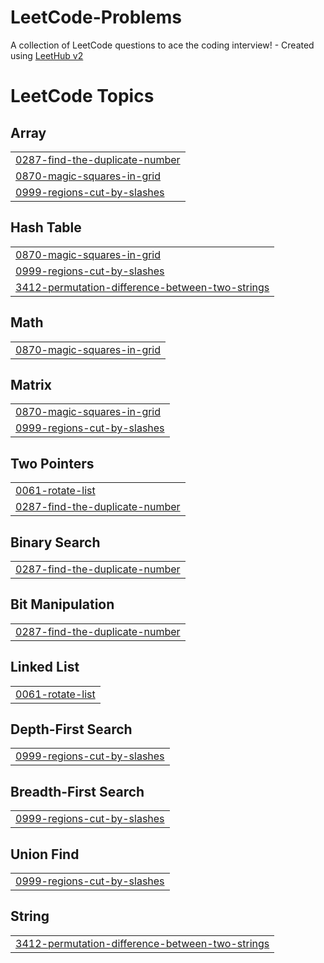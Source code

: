 # LeetCode-Problems
A collection of LeetCode questions to ace the coding interview! - Created using [LeetHub v2](https://github.com/arunbhardwaj/LeetHub-2.0)

<!---LeetCode Topics Start-->
# LeetCode Topics
## Array
|  |
| ------- |
| [0287-find-the-duplicate-number](https://github.com/Nithish9652/LeetCode-Problems/tree/master/0287-find-the-duplicate-number) |
| [0870-magic-squares-in-grid](https://github.com/Nithish9652/LeetCode-Problems/tree/master/0870-magic-squares-in-grid) |
| [0999-regions-cut-by-slashes](https://github.com/Nithish9652/LeetCode-Problems/tree/master/0999-regions-cut-by-slashes) |
## Hash Table
|  |
| ------- |
| [0870-magic-squares-in-grid](https://github.com/Nithish9652/LeetCode-Problems/tree/master/0870-magic-squares-in-grid) |
| [0999-regions-cut-by-slashes](https://github.com/Nithish9652/LeetCode-Problems/tree/master/0999-regions-cut-by-slashes) |
| [3412-permutation-difference-between-two-strings](https://github.com/Nithish9652/LeetCode-Problems/tree/master/3412-permutation-difference-between-two-strings) |
## Math
|  |
| ------- |
| [0870-magic-squares-in-grid](https://github.com/Nithish9652/LeetCode-Problems/tree/master/0870-magic-squares-in-grid) |
## Matrix
|  |
| ------- |
| [0870-magic-squares-in-grid](https://github.com/Nithish9652/LeetCode-Problems/tree/master/0870-magic-squares-in-grid) |
| [0999-regions-cut-by-slashes](https://github.com/Nithish9652/LeetCode-Problems/tree/master/0999-regions-cut-by-slashes) |
## Two Pointers
|  |
| ------- |
| [0061-rotate-list](https://github.com/Nithish9652/LeetCode-Problems/tree/master/0061-rotate-list) |
| [0287-find-the-duplicate-number](https://github.com/Nithish9652/LeetCode-Problems/tree/master/0287-find-the-duplicate-number) |
## Binary Search
|  |
| ------- |
| [0287-find-the-duplicate-number](https://github.com/Nithish9652/LeetCode-Problems/tree/master/0287-find-the-duplicate-number) |
## Bit Manipulation
|  |
| ------- |
| [0287-find-the-duplicate-number](https://github.com/Nithish9652/LeetCode-Problems/tree/master/0287-find-the-duplicate-number) |
## Linked List
|  |
| ------- |
| [0061-rotate-list](https://github.com/Nithish9652/LeetCode-Problems/tree/master/0061-rotate-list) |
## Depth-First Search
|  |
| ------- |
| [0999-regions-cut-by-slashes](https://github.com/Nithish9652/LeetCode-Problems/tree/master/0999-regions-cut-by-slashes) |
## Breadth-First Search
|  |
| ------- |
| [0999-regions-cut-by-slashes](https://github.com/Nithish9652/LeetCode-Problems/tree/master/0999-regions-cut-by-slashes) |
## Union Find
|  |
| ------- |
| [0999-regions-cut-by-slashes](https://github.com/Nithish9652/LeetCode-Problems/tree/master/0999-regions-cut-by-slashes) |
## String
|  |
| ------- |
| [3412-permutation-difference-between-two-strings](https://github.com/Nithish9652/LeetCode-Problems/tree/master/3412-permutation-difference-between-two-strings) |
<!---LeetCode Topics End-->